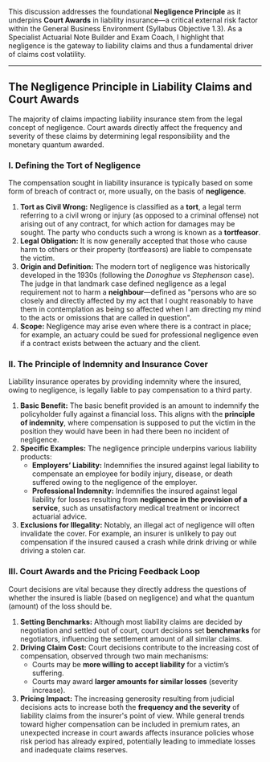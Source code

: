 This discussion addresses the foundational **Negligence Principle** as it underpins **Court Awards** in liability insurance—a critical external risk factor within the General Business Environment (Syllabus Objective 1.3). As a Specialist Actuarial Note Builder and Exam Coach, I highlight that negligence is the gateway to liability claims and thus a fundamental driver of claims cost volatility.

---

## **The Negligence Principle in Liability Claims and Court Awards**

The majority of claims impacting liability insurance stem from the legal concept of negligence. Court awards directly affect the frequency and severity of these claims by determining legal responsibility and the monetary quantum awarded.

### **I. Defining the Tort of Negligence**

The compensation sought in liability insurance is typically based on some form of breach of contract or, more usually, on the basis of **negligence**.

1. **Tort as Civil Wrong:** Negligence is classified as a **tort**, a legal term referring to a civil wrong or injury (as opposed to a criminal offense) not arising out of any contract, for which action for damages may be sought. The party who conducts such a wrong is known as a **tortfeasor**.  
2. **Legal Obligation:** It is now generally accepted that those who cause harm to others or their property (tortfeasors) are liable to compensate the victim.  
3. **Origin and Definition:** The modern tort of negligence was historically developed in the 1930s (following the *Donoghue vs Stephenson* case). The judge in that landmark case defined negligence as a legal requirement not to harm a **neighbour**—defined as "persons who are so closely and directly affected by my act that I ought reasonably to have them in contemplation as being so affected when I am directing my mind to the acts or omissions that are called in question".  
4. **Scope:** Negligence may arise even where there is a contract in place; for example, an actuary could be sued for professional negligence even if a contract exists between the actuary and the client.

### **II. The Principle of Indemnity and Insurance Cover**

Liability insurance operates by providing indemnity where the insured, owing to negligence, is legally liable to pay compensation to a third party.

1. **Basic Benefit:** The basic benefit provided is an amount to indemnify the policyholder fully against a financial loss. This aligns with the **principle of indemnity**, where compensation is supposed to put the victim in the position they would have been in had there been no incident of negligence.  
2. **Specific Examples:** The negligence principle underpins various liability products:  
   * **Employers’ Liability:** Indemnifies the insured against legal liability to compensate an employee for bodily injury, disease, or death suffered owing to the negligence of the employer.  
   * **Professional Indemnity:** Indemnifies the insured against legal liability for losses resulting from **negligence in the provision of a service**, such as unsatisfactory medical treatment or incorrect actuarial advice.  
3. **Exclusions for Illegality:** Notably, an illegal act of negligence will often invalidate the cover. For example, an insurer is unlikely to pay out compensation if the insured caused a crash while drink driving or while driving a stolen car.

### **III. Court Awards and the Pricing Feedback Loop**

Court decisions are vital because they directly address the questions of whether the insured is liable (based on negligence) and what the quantum (amount) of the loss should be.

1. **Setting Benchmarks:** Although most liability claims are decided by negotiation and settled out of court, court decisions set **benchmarks** for negotiators, influencing the settlement amount of all similar claims.  
2. **Driving Claim Cost:** Court decisions contribute to the increasing cost of compensation, observed through two main mechanisms:  
   * Courts may be **more willing to accept liability** for a victim’s suffering.  
   * Courts may award **larger amounts for similar losses** (severity increase).  
3. **Pricing Impact:** The increasing generosity resulting from judicial decisions acts to increase both the **frequency and the severity** of liability claims from the insurer's point of view. While general trends toward higher compensation can be included in premium rates, an unexpected increase in court awards affects insurance policies whose risk period has already expired, potentially leading to immediate losses and inadequate claims reserves.


